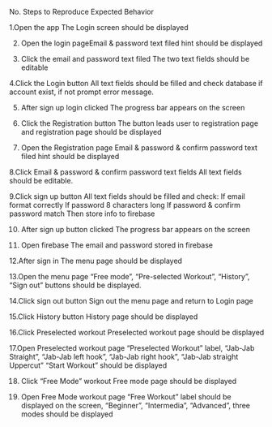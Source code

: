 ﻿No. Steps to Reproduce							    Expected Behavior	

1.Open the app                                                              The Login screen should be displayed

2. Open the login 							    pageEmail & password text filed hint should be displayed

3. Click the email and password text filed				    The two text fields should be editable
	
4.Click the Login button						    All text fields should be filled and check database if account exist, if not prompt error message.

5. After sign up login clicked						    The progress bar appears on the screen 

6. Click the Registration button					    The button leads user to registration page and registration page should be displayed

7. Open the Registration page						    Email & password & confirm password text filed hint should be displayed

8.Click Email & password & confirm password text fields			    All text fields should be editable.

9.Click sign up button							    All text fields should be filled and check:
										If email format correctly
										If password 8 characters long
										If password & confirm password match
										Then store info to firebase	

10. After sign up button clicked					    The progress bar appears on the screen 

11. Open firebase							    The email and password stored in firebase

12.After sign in							    The menu page should be displayed	

13.Open the menu page							    “Free mode”, “Pre-selected Workout”, “History”, “Sign out” buttons should be displayed.

14.Click sign out button						    Sign out the menu page and return to Login page

15.Click History button							    History page should be displayed			

16.Click Preselected workout						    Preselected workout page should be displayed

17.Open Preselected workout page					    “Preselected Workout” label, “Jab-Jab Straight”, “Jab-Jab left hook”, “Jab-Jab right hook”, 
									    “Jab-Jab straight Uppercut” “Start Workout” should be displayed

18. Click “Free Mode” workout						    Free mode page should be displayed

19. Open Free Mode workout page						    “Free Workout” label should be displayed on the screen, “Beginner”, “Intermedia”, 
									    “Advanced”, three modes should be displayed

























	












